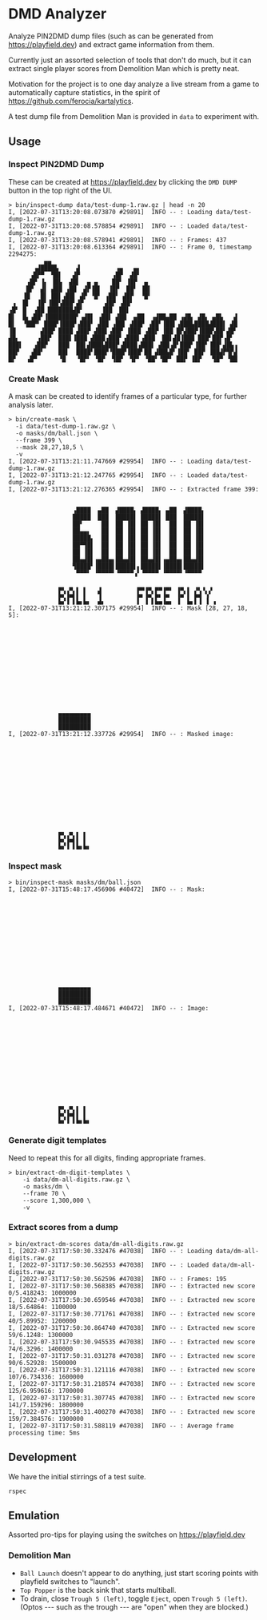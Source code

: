 DMD Analyzer
============

Analyze PIN2DMD dump files (such as can be generated from
https://playfield.dev) and extract game information from them.

Currently just an assorted selection of tools that don't do much, but it can
extract single player scores from Demolition Man which is pretty neat.

Motivation for the project is to one day analyze a live stream from a game to
automatically capture statistics, in the spirit of
https://github.com/ferocia/kartalytics.

A test dump file from Demolition Man is provided in `data` to experiment with.

Usage
-----

### Inspect PIN2DMD Dump

These can be created at https://playfield.dev by clicking the `DMD DUMP` button
in the top right of the UI.

    > bin/inspect-dump data/test-dump-1.raw.gz | head -n 20
    I, [2022-07-31T13:20:08.073870 #29891]  INFO -- : Loading data/test-dump-1.raw.gz
    I, [2022-07-31T13:20:08.578854 #29891]  INFO -- : Loaded data/test-dump-1.raw.gz
    I, [2022-07-31T13:20:08.578941 #29891]  INFO -- : Frames: 437
    I, [2022-07-31T13:20:08.613364 #29891]  INFO -- : Frame 0, timestamp 2294275:
              ▄▄
           ▗▟████▙     ▟          ▗▄   ▄▖
          ▗█▛▀  ▜█▌   ▟▛         ▗█▛  ▟█▘
         ▗█▛ ▐▖ ▐█▙  ▟█▌  ▄ ▄    ██▘ ▐█▛  ▄
         █▛  ▟▌ ▟██ ▗██  ▟▛▐█▌  ▐█▛  ██▘ ▐█▌
        ▐█   █▌ ██▌▗██▌ ▟▛ ▝█▘ ▗██▘ ▟█▛  ▝█▘
     ▗  █▌  ▐█▘▐██▚███▘▟▛      ▟█▛ ▗██▘
    ▗█▘ █  ▗██ ███████▟█▘     ▐██  ██▌
    █▌  █▖▗██▘▐████████▘▗▟█▌ ▗██▌ ▟██  ▄██  ▗▟██▄██ ▗▟█▖ ▟█▖ ▄█▙   ▟
    █▌  ▝██▛▘ ███▛▐███▛▗███▘ ▟██ ▗██▌ ▟██▛ ▗██▘▐██▌▗███▙████▟███▌ ▟█
    ▐█       ▟██▛ ████ ▟██▛ ▟██▌▗██▛ ▐███ ▗██▛ ▐██ █▛▟██▛▐███▚██▘▟█▘
    ▟█▖     ▗██▛  ███▌▐███ ▟███▗███▘▗███▌▗███  ██▌▟█▐███ ███▘██▛▗█▘
    ███▌   ▗██▛   ███  ██▌▟███▙███▛▗████▗███▌ ▟██▗█▘███▘▐██▘▐██▘▟█▙▗
    ██▛   ▗██▘    ██▌  ████▘███▛▝███▛▐███▘██ ▟██▙█▘▐██▘ ██▛ ▐██▟▛▜▛▟
    █▛   ▗█▀      ▝█   ▝█▛▘ ▝█▛  ▜█▛  ▜▛▘ ▝██▘▝█▛▘ ██▛ ▐█▛   ▜█▀ ▝██


### Create Mask

A mask can be created to identify frames of a particular type, for further
analysis later.

    > bin/create-mask \
      -i data/test-dump-1.raw.gz \
      -o masks/dm/ball.json \
      --frame 399 \
      --mask 28,27,18,5 \
      -v
    I, [2022-07-31T13:21:11.747669 #29954]  INFO -- : Loading data/test-dump-1.raw.gz
    I, [2022-07-31T13:21:12.247765 #29954]  INFO -- : Loaded data/test-dump-1.raw.gz
    I, [2022-07-31T13:21:12.276365 #29954]  INFO -- : Extracted frame 399:


                      ▗████  ▄██  ▟████▖ ▟████▖ ▄██  ▟████▖
                      █████  ███  █████▌ █████▌ ███  █████▌
                      ██▘     ██  ██ ▐█▌ ██ ▐█▌  ██  ██ ▐█▌
                      ██▄▄▖   ██  ██ ▐█▌ ██ ▐█▌  ██  ██ ▐█▌
                      █████▖  ██  ██ ▐█▌ ██ ▐█▌  ██  ██ ▐█▌
                      ██▀▜█▌  ██  ██ ▐█▌ ██ ▐█▌  ██  ██ ▐█▌
                      ██ ▐█▌  ██  ██ ▐█▌ ██ ▐█▌  ██  ██ ▐█▌
                      ██▄▟█▌▗▄██▄▖██▄▟█▌ ██▄▟█▌▗▄██▄▖██▄▟█▌
                      ▜████▘▐████▌█████▌▖█████▌▐████▌█████▌
                       ▀▀▀▘ ▝▀▀▀▀▘▝▀▀▀▀▗▘▝▀▀▀▀ ▝▀▀▀▀▘▝▀▀▀▀

                  ▄▖ ▄ ▖ ▖   ▗          ▄▄▗▄ ▄▄▗▄▖ ▗▄ ▖ ▗▖▗ ▗
                  ▙▞▐▄▌▌ ▌   ▜          ▙▖▐▄▘▙▖▐▄  ▐▄▘▌ ▙▟ ▚▘
                  ▙▞▐ ▌▙▖▙▖  ▟▖         ▌ ▐ ▌▙▄▐▄▖ ▐  ▙▖▌▐ ▐ ▗
    I, [2022-07-31T13:21:12.307175 #29954]  INFO -- : Mask [28, 27, 18, 5]:













                  ▄▄▄▄▄▄▄▄▄
                  █████████
                  █████████
    I, [2022-07-31T13:21:12.337726 #29954]  INFO -- : Masked image:













                  ▄▖ ▄ ▖ ▖
                  ▙▞▐▄▌▌ ▌
                  ▙▞▐ ▌▙▖▙▖


### Inspect mask

    > bin/inspect-mask masks/dm/ball.json
    I, [2022-07-31T15:48:17.456906 #40472]  INFO -- : Mask:
                                                                    
                                                                    
                                                                    
                                                                    
                                                                    
                                                                    
                                                                    
                                                                    
                                                                    
                                                                    
                                                                    
                                                                    
                                                                    
                  ▄▄▄▄▄▄▄▄▄                                         
                  █████████                                         
                  █████████                                         
    I, [2022-07-31T15:48:17.484671 #40472]  INFO -- : Image:
                                                                    
                                                                    
                                                                    
                                                                    
                                                                    
                                                                    
                                                                    
                                                                    
                                                                    
                                                                    
                                                                    
                                                                    
                                                                    
                  ▄▖ ▄ ▖ ▖                                          
                  ▙▞▐▄▌▌ ▌                                          
                  ▙▞▐ ▌▙▖▙▖                                         

### Generate digit templates

Need to repeat this for all digits, finding appropriate frames.

    > bin/extract-dm-digit-templates \
        -i data/dm-all-digits.raw.gz \
        -o masks/dm \
        --frame 70 \
        --score 1,300,000 \
        -v

### Extract scores from a dump

    > bin/extract-dm-scores data/dm-all-digits.raw.gz
    I, [2022-07-31T17:50:30.332476 #47038]  INFO -- : Loading data/dm-all-digits.raw.gz
    I, [2022-07-31T17:50:30.562553 #47038]  INFO -- : Loaded data/dm-all-digits.raw.gz
    I, [2022-07-31T17:50:30.562596 #47038]  INFO -- : Frames: 195
    I, [2022-07-31T17:50:30.568385 #47038]  INFO -- : Extracted new score 0/5.418243: 1000000
    I, [2022-07-31T17:50:30.659546 #47038]  INFO -- : Extracted new score 18/5.64864: 1100000
    I, [2022-07-31T17:50:30.771761 #47038]  INFO -- : Extracted new score 40/5.89952: 1200000
    I, [2022-07-31T17:50:30.864740 #47038]  INFO -- : Extracted new score 59/6.1248: 1300000
    I, [2022-07-31T17:50:30.945535 #47038]  INFO -- : Extracted new score 74/6.3296: 1400000
    I, [2022-07-31T17:50:31.031278 #47038]  INFO -- : Extracted new score 90/6.52928: 1500000
    I, [2022-07-31T17:50:31.121116 #47038]  INFO -- : Extracted new score 107/6.734336: 1600000
    I, [2022-07-31T17:50:31.218574 #47038]  INFO -- : Extracted new score 125/6.959616: 1700000
    I, [2022-07-31T17:50:31.307745 #47038]  INFO -- : Extracted new score 141/7.159296: 1800000
    I, [2022-07-31T17:50:31.400270 #47038]  INFO -- : Extracted new score 159/7.384576: 1900000
    I, [2022-07-31T17:50:31.588119 #47038]  INFO -- : Average frame processing time: 5ms

Development
-----------

We have the initial stirrings of a test suite.

    rspec

Emulation
---------

Assorted pro-tips for playing using the switches on https://playfield.dev

### Demolition Man

* `Ball Launch` doesn't appear to do anything, just start scoring points with
  playfield switches to "launch".
* `Top Popper` is the back sink that starts multiball.
* To drain, close `Trough 5 (left)`, toggle `Eject`, open `Trough 5 (left)`.
  (Optos --- such as the trough --- are "open" when they are blocked.)
